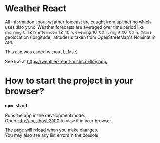# Weather React
All information about weather forecast are caught from api.met.no which uses also yr.no.
Weather forecasts are averaged over time period like morning 6-12 h, afternoon 12-18 h, evening 18-00 h, night 00-06 h. 
Cities geolocation (longitude, latitude) is taken from  OpenStreetMap's Nominatim API. 

This app was coded without LLMs :)

See live at https://weather-react-mishc.netlify.app/

# How to start the project in your browser?

### `npm start`

Runs the app in the development mode.\
Open [http://localhost:3000](http://localhost:3000) to view it in your browser.

The page will reload when you make changes.\
You may also see any lint errors in the console.

